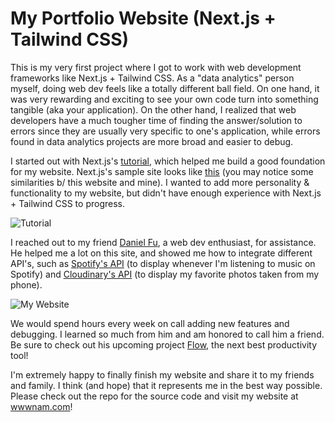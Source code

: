 # My Portfolio Website (Next.js + Tailwind CSS)

This is my very first project where I got to work with web development frameworks like Next.js + Tailwind CSS. As a "data analytics" person myself, doing web dev feels like a totally different ball field. On one hand, it was very rewarding and exciting to see your own code turn into something tangible (aka your application). On the other hand, I realized that web developers have a much tougher time of finding the answer/solution to errors since they are usually very specific to one's application, while errors found in data analytics projects are more broad and easier to debug.

I started out with Next.js's [tutorial](https://nextjs.org/learn/basics/create-nextjs-app), which helped me build a good foundation for my website. Next.js's sample site looks like [this](https://next-learn-starter.vercel.app/) (you may notice some similarities b/ this website and mine). I wanted to add more personality & functionality to my website, but didn't have enough experience with Next.js + Tailwind CSS to progress. 

![Tutorial](https://cdn.discordapp.com/attachments/663146570765566003/1108462567971631134/image.png "Next.js's Tutorial")

I reached out to my friend [Daniel Fu](https://github.com/itsnotaka), a web dev enthusiast, for assistance. He helped me a lot on this site, and showed me how to integrate different API's, such as [Spotify's API](https://developer.spotify.com/documentation/web-api) (to display whenever I'm listening to music on Spotify) and [Cloudinary's API](https://cloudinary.com/documentation/image_upload_api_reference) (to display my favorite photos taken from my phone). 

![My Website](https://cdn.discordapp.com/attachments/663146570765566003/1108465488062861312/image.png "Photos Page")

We would spend hours every week on call adding new features and debugging. I learned so much from him and am honored to call him a friend. Be sure to check out his upcoming project [Flow](https://www.flowapp.so/), the next best productivity tool!

I'm extremely happy to finally finish my website and share it to my friends and family. I think (and hope) that it represents me in the best way possible. Please check out the repo for the source code and visit my website at [wwwnam.com](https://www.wwwnam.com/)!

